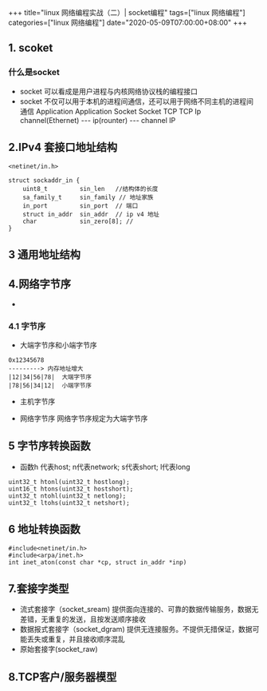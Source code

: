 +++
title="linux 网络编程实战（二）| socket编程"
tags=["linux 网络编程"]
categories=["linux 网络编程"]
date="2020-05-09T07:00:00+08:00"
+++

## 1. scoket
### 什么是socket
- socket 可以看成是用户进程与内核网络协议栈的编程接口
- socket 不仅可以用于本机的进程间通信，还可以用于网络不同主机的进程间通信
Application                                          Application
Socket                                               Socket
TCP                                                  TCP
Ip    channel(Ethernet) --- ip(rounter) --- channel  IP

## 2.IPv4 套接口地址结构
```
<netinet/in.h>

struct sockaddr_in {
    uint8_t         sin_len   //结构体的长度
    sa_family_t     sin_family // 地址家族
    in_port         sin_port  // 端口
    struct in_addr  sin_addr  // ip v4 地址
    char            sin_zero[8]; // 
}

```
## 3 通用地址结构
 

## 4.网络字节序
- 
### 4.1 字节序
- 大端字节序和小端字节序
```
0x12345678
---------> 内存地址增大
|12|34|56|78|  大端字节序
|78|56|34|12|  小端字节序
```
- 主机字节序

- 网络字节序
网络字节序规定为大端字节序

## 5 字节序转换函数
- 函数h 代表host; n代表network; s代表short; l代表long
```
uint32_t htonl(uint32_t hostlong);
uint16_t htons(uint32_t hostshort);
uint32_t ntohl(uint32_t netlong);
uint32_t ltohs(uint32_t netshort);
```
## 6 地址转换函数
```
#include<netinet/in.h>
#include<arpa/inet.h>
int inet_aton(const char *cp, struct in_addr *inp)

```

## 7.套接字类型
- 流式套接字（socket_sream)
提供面向连接的、可靠的数据传输服务，数据无差错，无重复的发送，且按发送顺序接收
- 数据报式套接字（socket_dgram)
提供无连接服务。不提供无措保证，数据可能丢失或重复，并且接收顺序混乱
- 原始套接字(socket_raw)

## 8.TCP客户/服务器模型
